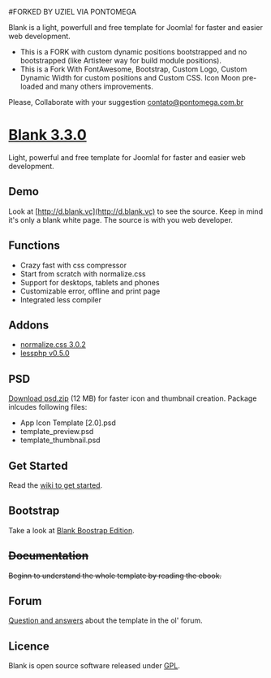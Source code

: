 #FORKED BY UZIEL VIA PONTOMEGA


Blank is a light, powerfull and free template for Joomla! for faster and easier web development.

* This is a FORK with custom dynamic positions bootstrapped and no bootstrapped (like Artisteer way for build module positions).
* This is a Fork With FontAwesome, Bootstrap, Custom Logo, Custom Dynamic Width for custom positions and Custom CSS. Icon Moon pre-loaded and many others improvements.

Please, Collaborate with your suggestion contato@pontomega.com.br



# [Blank 3.3.0](http://blank.vc)

Light, powerful and free template for Joomla!
for faster and easier web development.

## Demo

Look at [http://d.blank.vc](http://d.blank.vc) to see the source. Keep in mind it's only a blank white page. The source is with you web developer.

## Functions

* Crazy fast with css compressor
* Start from scratch with normalize.css
* Support for desktops, tablets and phones
* Customizable error, offline and print page
* Integrated less compiler

## Addons 

* [normalize.css 3.0.2](http://necolas.github.com/normalize.css/)
* [lessphp v0.5.0](https://github.com/leafo/lessphp)

## PSD

[Download psd.zip](http://itr.im/psd) (12 MB) for faster icon and thumbnail creation. Package inlcudes following files:

* App Icon Template [2.0].psd
* template_preview.psd
* template_thumbnail.psd

## Get Started

Read the [wiki to get started](https://github.com/Bloggerschmidt/Blank-Template/wiki/Getting-started).

## Bootstrap

Take a look at [Blank Boostrap Edition](https://github.com/Bloggerschmidt/Blank-Bootstrap-Edition).

## ~~Documentation~~

~~Beginn to understand the whole template by reading the ebook.~~

## Forum

[Question and answers](http://old.blank.vc/) about the template in the ol' forum.

## Licence

Blank is open source software released under [GPL](http://www.gnu.org/licenses/gpl-2.0.txt).

